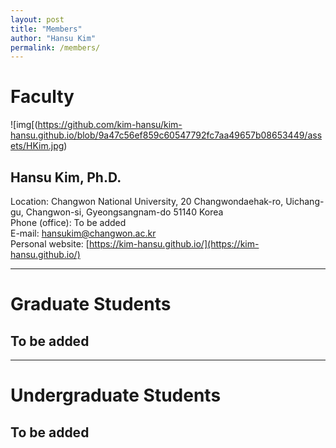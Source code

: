 ```yaml
---
layout: post
title: "Members"
author: "Hansu Kim"
permalink: /members/
---
```


# Faculty   
   
![img[(https://github.com/kim-hansu/kim-hansu.github.io/blob/9a47c56ef859c60547792fc7aa49657b08653449/assets/HKim.jpg)
   
## Hansu Kim, Ph.D.
Location: Changwon National University, 20 Changwondaehak-ro, Uichang-gu, Changwon-si, Gyeongsangnam-do 51140 Korea   
Phone (office): To be added   
E-mail: [hansukim@changwon.ac.kr](mailto:hansukim@changwon.ac.kr)   
Personal website: [https://kim-hansu.github.io/](https://kim-hansu.github.io/)   
   
***
   
# Graduate Students   
## To be added   
   
***
   
# Undergraduate Students   
## To be added   
